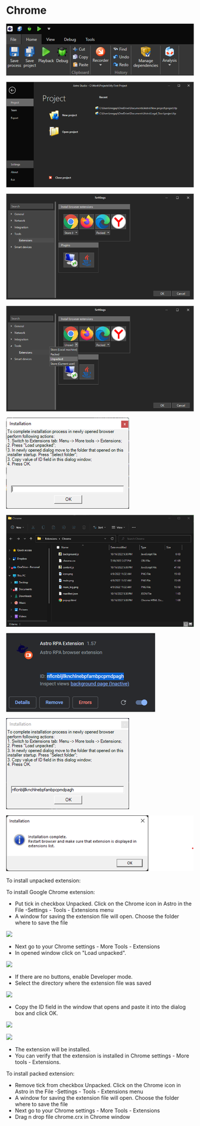 # Chrome

![](../../../.gitbook/assets/Chrome_Install_1.png)

![](../../../.gitbook/assets/Chrome_Install_2.png)

![](../../../.gitbook/assets/Chrome_Install_3.png)

![](../../../.gitbook/assets/Chrome_Install_4.png)

![](../../../.gitbook/assets/Chrome_Install_5.png)

![](../../../.gitbook/assets/Chrome_Install_6.png)

![](../../../.gitbook/assets/Chrome_Install_7.png)

![](../../../.gitbook/assets/Chrome_Install_8.png)

![](../../../.gitbook/assets/Chrome_Install_9.png)


To install unpacked extension:

To install Google Chrome extension:&#x20;

* Put tick in checkbox Unpacked. Click on the Chrome icon in Astro in the File -Settings - Tools - Extensions menu&#x20;
* A window for saving the extension file will open. Choose the folder where to save the file

![](../../../.gitbook/assets/ch1.png)

* Next go to your Chrome settings - More Tools - Extensions&#x20;
* In opened window click on "Load unpacked".

![](../../../.gitbook/assets/setup\_ch2.png)

* If there are no buttons, enable Developer mode.&#x20;
* Select the directory where the extension file was saved

![](../../../.gitbook/assets/setup\_ch31.png)

* Copy the ID field in the window that opens and paste it into the dialog box and click OK.

![](../../../.gitbook/assets/setup\_ch3.png)

![](../../../.gitbook/assets/ch6.png)

* The extension will be installed.&#x20;
* You can verify that the extension is installed in Chrome settings - More tools - Extensions.

To install packed extension:

* Remove tick from checkbox Unpacked. Click on the Chrome icon in Astro in the File -Settings - Tools - Extensions menu&#x20;
* A window for saving the extension file will open. Choose the folder where to save the file
* Next go to your Chrome settings - More Tools - Extensions&#x20;
* Drag n drop file chrome.crx in Chrome window
